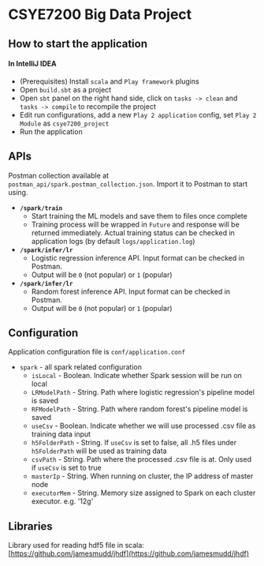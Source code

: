 # CSYE7200 Big Data Project

## How to start the application

#### In IntelliJ IDEA

-   (Prerequisites) Install `scala` and `Play framework` plugins
-   Open `build.sbt` as a project
-   Open `sbt` panel on the right hand side, click on `tasks -> clean` and `tasks -> compile` to recompile the project
-   Edit run configurations, add a new `Play 2 application` config, set `Play 2 Module` as `csye7200_project`
-   Run the application

## APIs

Postman collection available at `postman_api/spark.postman_collection.json`. Import it to Postman to start using.

-   **`/spark/train`**
    -   Start training the ML models and save them to files once complete
    -   Training process will be wrapped in `Future` and response will be returned immediately. Actual training status can be checked in application logs (by default `logs/application.log`)
-   **`/spark/infer/lr`**
    -   Logistic regression inference API. Input format can be checked in Postman.
    -   Output will be `0` (not popular) or `1` (popular)
-   **`/spark/infer/lr`**
    -   Random forest inference API. Input format can be checked in Postman.
    -   Output will be `0` (not popular) or `1` (popular)

## Configuration

Application configuration file is `conf/application.conf`

-   `spark` - all spark related configuration
    - `isLocal` - Boolean. Indicate whether Spark session will be run on local
    - `LRModelPath` - String. Path where logistic regression's pipeline model is saved
    - `RFModelPath` - String. Path where random forest's pipeline model is saved
    - `useCsv` - Boolean. Indicate whether we will use processed .csv file as training data input
    - `h5FolderPath` - String. If `useCsv` is set to false, all .h5 files under `h5FolderPath` will be used as training data
    - `csvPath` - String. Path where the processed .csv file is at. Only used if `useCsv` is set to true
    - `masterIp` - String. When running on cluster, the IP address of master node
    - `executorMem` - String. Memory size assigned to Spark on each cluster executor. e.g. '12g'

## Libraries

Library used for reading hdf5 file in scala: [https://github.com/jamesmudd/jhdf](https://github.com/jamesmudd/jhdf)